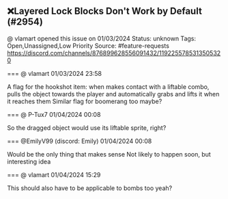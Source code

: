 ## ❌Layered Lock Blocks Don't Work by Default (#2954)
@ vlamart opened this issue on 01/03/2024
Status: unknown
Tags: Open,Unassigned,Low Priority
Source: #feature-requests https://discord.com/channels/876899628556091432/1192255785313505320


=== @ vlamart 01/03/2024 23:58

A flag for the hookshot item: when makes contact with a liftable combo, pulls the object towards the player and automatically grabs and lifts it when it reaches them
Similar flag for boomerang too maybe?

=== @ P-Tux7 01/04/2024 00:08

So the dragged object would use its liftable sprite, right?

=== @EmilyV99 (discord: Emily) 01/04/2024 00:08

Would be the only thing that makes sense
Not likely to happen soon, but interesting idea

=== @ vlamart 01/04/2024 15:29

This should also have to be applicable to bombs too yeah?
